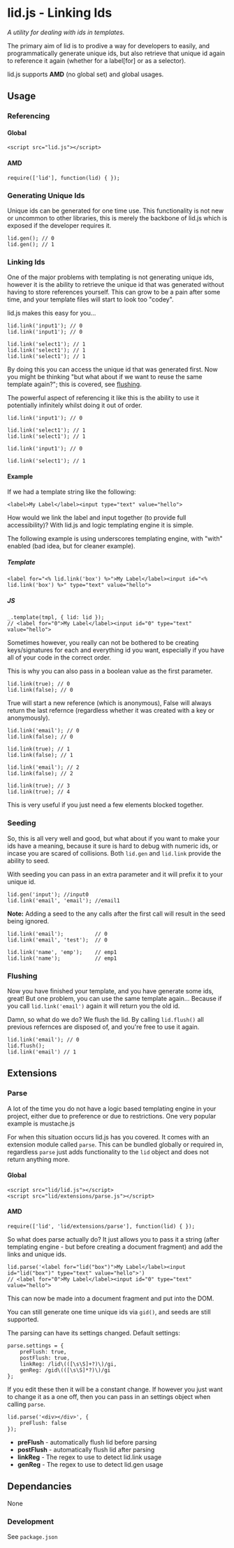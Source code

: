 lid.js - Linking Ids
====================

*A utility for dealing with ids in templates.*

The primary aim of lid is to prodive a way for developers to easily, and programmatically generate unique ids, but also retrieve that unique id again to reference it again (whether for a label[for] or as a selector).

lid.js supports **AMD** (no global set) and global usages.

## Usage

### Referencing
#### Global
	<script src="lid.js"></script>

#### AMD
	require(['lid'], function(lid) { });

### Generating Unique Ids
Unique ids can be generated for one time use. This functionality is not new or uncommon to other libraries, this is merely the backbone of lid.js which is exposed if the developer requires it.

	lid.gen(); // 0
	lid.gen(); // 1


### Linking Ids
One of the major problems with templating is not generating unique ids, however it is the ability to retrieve the unique id that was generated without having to store references yourself.
This can grow to be a pain after some time, and your template files will start to look too "codey".

lid.js makes this easy for you...

	lid.link('input1'); // 0
	lid.link('input1'); // 0

	lid.link('select1'); // 1
	lid.link('select1'); // 1
	lid.link('select1'); // 1

By doing this you can access the unique id that was generated first.
Now you might be thinking "but what about if we want to reuse the same template again?"; this is covered, see [flushing](#flushing).

The powerful aspect of referencing it like this is the ability to use it potentially infinitely whilst doing it out of order.

	lid.link('input1'); // 0
	
	lid.link('select1'); // 1
	lid.link('select1'); // 1

	lid.link('input1'); // 0

	lid.link('select1'); // 1

#### Example
If we had a template string like the following:

	<label>My Label</label><input type="text" value="hello">

How would we link the label and input together (to provide full accessibility)?
With lid.js and logic templating engine it is simple.

The following example is using underscores templating engine, with "with" enabled (bad idea, but for cleaner example).

##### Template
	<label for="<% lid.link('box') %>">My Label</label><input id="<% lid.link('box') %>" type="text" value="hello">

##### JS
	_.template(tmpl, { lid: lid });
	// <label for="0">My Label</label><input id="0" type="text" value="hello">

Sometimes however, you really can not be bothered to be creating keys/signatures for each and everything id you want, especially if you have all of your code in the correct order.

This is why you can also pass in a boolean value as the first parameter.

	lid.link(true); // 0
	lid.link(false); // 0

True will start a new reference (which is anonymous), False will always return the last refernce (regardless whether it was created with a key or anonymously).

	lid.link('email'); // 0
	lid.link(false); // 0

	lid.link(true); // 1
	lid.link(false); // 1

	lid.link('email'); // 2
	lid.link(false); // 2

	lid.link(true); // 3
	lid.link(true); // 4

This is very useful if you just need a few elements blocked together.

### Seeding

So, this is all very well and good, but what about if you want to make your ids have a meaning, because it sure is hard to debug with numeric ids, or incase you are scared of collisions.
Both `lid.gen` and `lid.link` provide the ability to seed.

With seeding you can pass in an extra parameter and it will prefix it to your unique id.

	lid.gen('input'); //input0
	lid.link('email', 'email'); //email1

**Note:** Adding a seed to the any calls after the first call will result in the seed being ignored.

	lid.link('email'); 			// 0
	lid.link('email', 'test'); 	// 0

	lid.link('name', 'emp'); 	// emp1
	lid.link('name'); 			// emp1

### <a id="flushing"></a>Flushing

Now you have finished your template, and you have generate some ids, great! But one problem, you can use the same template again... Because if you call `lid.link('email')` again it will return you the old id. 

Damn, so what do we do? We flush the lid. By calling `lid.flush()` all previous refernces are disposed of, and you're free to use it again.

	lid.link('email'); // 0
	lid.flush();
	lid.link('email') // 1


## Extensions

### Parse

A lot of the time you do not have a logic based templating engine in your project, either due to preference or due to restrictions.
One very popular example is mustache.js

For when this situation occurs lid.js has you covered. It comes with an extension module called `parse`. This can be bundled globally or required in, regardless `parse` just adds functionality to the `lid` object and does not return anything more.

#### Global
	<script src="lid/lid.js"></script>
	<script src="lid/extensions/parse.js"></script>

#### AMD
	require(['lid', 'lid/extensions/parse'], function(lid) { });


So what does parse actually do? It just allows you to pass it a string (after templating engine - but before creating a document fragment) and add the links and unique ids.

	lid.parse('<label for="lid("box")">My Label</label><input id="lid("box")" type="text" value="hello">')
	// <label for="0">My Label</label><input id="0" type="text" value="hello">

This can now be made into a document fragment and put into the DOM.

You can still generate one time unique ids via `gid()`, and seeds are still supported.

The parsing can have its settings changed.
Default settings:

	parse.settings = {
		preFlush: true,
		postFlush: true,
		linkReg: /lid\(([\s\S]+?)\)/gi,
		genReg: /gid\(([\s\S]*?)\)/gi
	};

If you edit these then it will be a constant change.
If however you just want to change it as a one off, then you can pass in an settings object when calling `parse`.

	lid.parse('<div></div>', {
		preFlush: false
	});

- **preFlush** - automatically flush lid before parsing
- **postFlush** - automatically flush lid after parsing
- **linkReg** - The regex to use to detect lid.link usage
- **genReg** - The regex to use to detect lid.gen usage

## Dependancies

None

### Development

See `package.json`